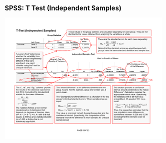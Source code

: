 ## SPSS: T Test (Independent Samples)

<p align="center"><kbd><img src="independent.png"></kbd></p>
